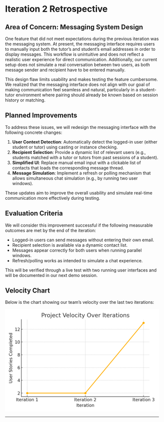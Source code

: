 # Iteration 2 Retrospective

## Area of Concern: Messaging System Design

One feature that did not meet expectations during the previous iteration was the messaging system. At present, the messaging interface requires users to manually input both the tutor’s and student’s email addresses in order to display messages. This workflow is unintuitive and does not reflect a realistic user experience for direct communication. Additionally, our current setup does not simulate a real conversation between two users, as both message sender and recipient have to be entered manually.

This design flaw limits usability and makes testing the feature cumbersome. We realized that the messaging interface does not align with our goal of making communication feel seamless and natural, particularly in a student-tutor environment where pairing should already be known based on session history or matching.

## Planned Improvements

To address these issues, we will redesign the messaging interface with the following concrete changes:

1. **User Context Detection**: Automatically detect the logged-in user (either student or tutor) using casting or instance checking.
2. **Recipient Selection**: Provide a dynamic list of relevant users (e.g., students matched with a tutor or tutors from past sessions of a student).
3. **Simplified UI**: Replace manual email input with a clickable list of contacts that loads the corresponding message thread.
4. **Message Simulation**: Implement a refresh or polling mechanism that allows simultaneous chat simulation (e.g., by running two user windows).

These updates aim to improve the overall usability and simulate real-time communication more effectively during testing.

## Evaluation Criteria

We will consider this improvement successful if the following measurable outcomes are met by the end of the iteration:

- Logged-in users can send messages without entering their own email.
- Recipient selection is available via a dynamic contact list.
- Messages appear correctly for both users when running parallel windows.
- Refresh/polling works as intended to simulate a chat experience.

This will be verified through a live test with two running user interfaces and will be documented in our next demo session.

## Velocity Chart

Below is the chart showing our team’s velocity over the last two iterations:

![Project Velocity Chart](velocity_chart.png)

---
